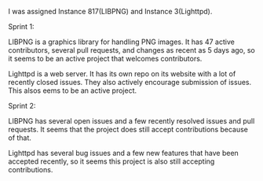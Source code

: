 I was assigned Instance 817(LIBPNG) and Instance 3(Lighttpd).

Sprint 1:

LIBPNG is a graphics library for handling PNG images. It has 47 active contributors, several pull requests, and changes as recent as 5 days ago, so it seems to be an active project that welcomes contributors. 

Lighttpd is a web server. It has its own repo on its website with a lot of recently closed issues. They also actively encourage submission of issues. This alsos eems to be an active project.

Sprint 2:

LIBPNG has several open issues and a few recently resolved issues and pull requests. It seems that the project does still accept contributions because of that. 

Lighttpd has several bug issues and a few new features that have been accepted recently, so it seems this project is also still accepting contributions.
